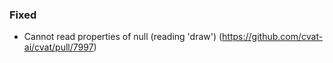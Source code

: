 ### Fixed

- Cannot read properties of null (reading 'draw')
  (<https://github.com/cvat-ai/cvat/pull/7997>)
